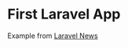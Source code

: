 # First Laravel App
Example from [Laravel News](https://laravel-news.com/your-first-laravel-application)
